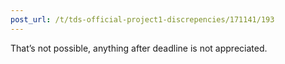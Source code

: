 ```yaml
---
post_url: /t/tds-official-project1-discrepencies/171141/193
---
```

That’s not possible, anything after deadline is not appreciated.